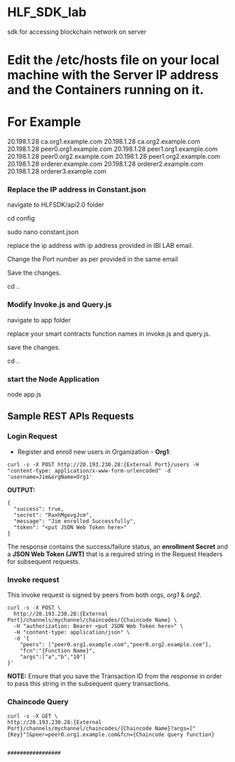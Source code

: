 # HLF_SDK_lab
sdk for accessing blockchain network on server

# Edit the /etc/hosts file on your local machine with the Server IP address and the Containers running on it.
# For Example

20.198.1.28     ca.org1.example.com
20.198.1.28     ca.org2.example.com
20.198.1.28     peer0.org1.example.com
20.198.1.28     peer1.org1.example.com
20.198.1.28     peer0.org2.example.com
20.198.1.28     peer1.org2.example.com
20.198.1.28     orderer.example.com
20.198.1.28     orderer2.example.com
20.198.1.28     orderer3.example.com


### Replace the IP address in Constant.json

navigate to HLFSDK/api2.0 folder

cd config

sudo nano constant.json

replace the ip address with ip address provided in IBI LAB email.

Change the Port number as per provided in the same email

Save the changes.

cd ..

### Modify Invoke.js and Query.js

navigate to app folder

replace your smart contracts function names in invoke.js and query.js.

save the changes.

cd ..

### start the Node Application

node app.js



## Sample REST APIs Requests

### Login Request

* Register and enroll new users in Organization - **Org1**:

`curl -s -X POST http://20.193.230.28:{External Port}/users -H "content-type: application/x-www-form-urlencoded" -d 'username=Jim&orgName=Org1'`

**OUTPUT:**

```
{
  "success": true,
  "secret": "RaxhMgevgJcm",
  "message": "Jim enrolled Successfully",
  "token": "<put JSON Web Token here>"
}
```

The response contains the success/failure status, an **enrollment Secret** and a **JSON Web Token (JWT)** that is a required string in the Request Headers for subsequent requests.

### Invoke request

This invoke request is signed by peers from both orgs, *org1* & *org2*.
```
curl -s -X POST \
  http://20.193.230.28:{External Port}/channels/mychannel/chaincodes/{Chaincode Name} \
  -H "authorization: Bearer <put JSON Web Token here>" \
  -H "content-type: application/json" \
  -d '{
	"peers": ["peer0.org1.example.com","peer0.org2.example.com"],
	"fcn":"{Function Name}",
	"args":["a","b","10"]
}'
```
**NOTE:** Ensure that you save the Transaction ID from the response in order to pass this string in the subsequent query transactions.




### Chaincode Query

```
curl -s -X GET \
http://20.193.230.28:{External Port}/channels/mychannel/chaincodes/{Chaincode Name}?args=["{Key}"]&peer=peer0.org1.example.com&fcn={Chaincode query function}


################# 
